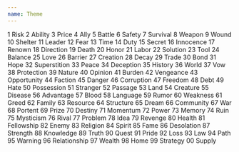 ```yaml
---
name: Theme
---
```


1
Risk
2
Ability
3
Price
4
Ally
5
Battle
6
Safety
7
Survival
8
Weapon
9
Wound
10
Shelter
11
Leader
12
Fear
13
Time
14
Duty
15
Secret
16
Innocence
17
Renown
18
Direction
19
Death
20
Honor
21
Labor
22
Solution
23
Tool
24
Balance
25
Love
26
Barrier
27
Creation
28
Decay
29
Trade
30
Bond
31
Hope
32
Superstition
33
Peace
34
Deception
35
History
36
World
37
Vow
38
Protection
39
Nature
40
Opinion
41
Burden
42
Vengeance
43
Opportunity
44
Faction
45
Danger
46
Corruption
47
Freedom
48
Debt
49
Hate
50
Possession
51
Stranger
52
Passage
53
Land
54
Creature
55
Disease
56
Advantage
57
Blood
58
Language
59
Rumor
60
Weakness
61
Greed
62
Family
63
Resource
64
Structure
65
Dream
66
Community
67
War
68
Portent
69
Prize
70
Destiny
71
Momentum
72
Power
73
Memory
74
Ruin
75
Mysticism
76
Rival
77
Problem
78
Idea
79
Revenge
80
Health
81
Fellowship
82
Enemy
83
Religion
84
Spirit
85
Fame
86
Desolation
87
Strength
88
Knowledge
89
Truth
90
Quest
91
Pride
92
Loss
93
Law
94
Path
95
Warning
96
Relationship
97
Wealth
98
Home
99
Strategy
00
Supply
